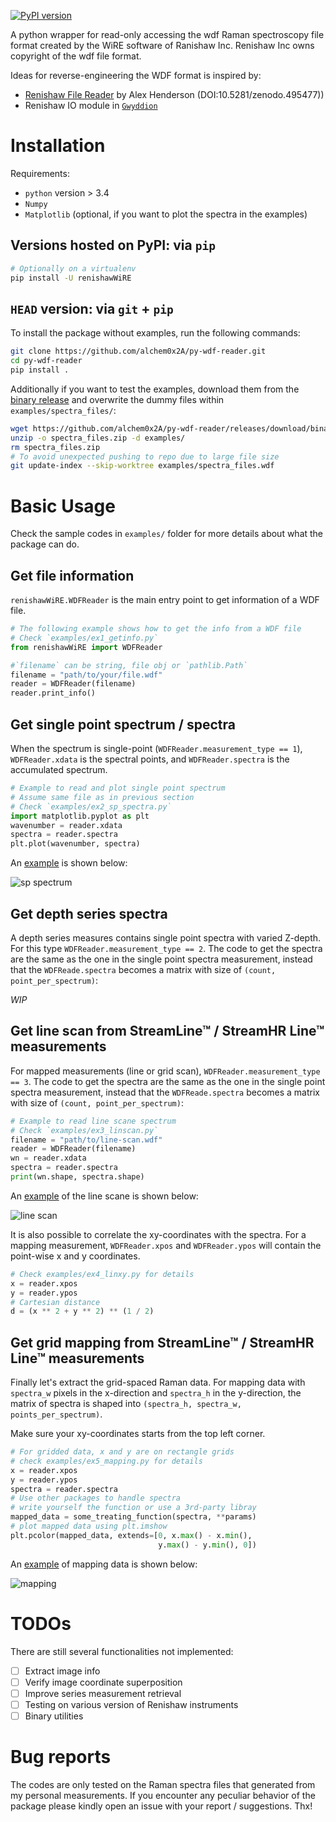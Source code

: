 [![PyPI version](https://badge.fury.io/py/renishawWiRE.svg)](https://badge.fury.io/py/renishawWiRE)

A python wrapper for read-only accessing the wdf Raman spectroscopy file format created
by the WiRE software of Ranishaw Inc.  Renishaw Inc owns copyright of
the wdf file format.

Ideas for reverse-engineering the WDF format is inspired by:

- [Renishaw File Reader](https://zenodo.org/record/495477#.XsZs3y17FBw) by Alex Henderson (DOI:10.5281/zenodo.495477))
- Renishaw IO module in [`Gwyddion`](http://gwyddion.net/module-list-nocss.en.php)

# Installation

Requirements:

- `python` version > 3.4
- `Numpy`
- `Matplotlib` (optional, if you want to plot the spectra in the examples)

## Versions hosted on PyPI: via `pip`

```bash
# Optionally on a virtualenv
pip install -U renishawWiRE
```

## `HEAD` version: via `git` + `pip`

To install the package without examples, run the following commands:

```bash
git clone https://github.com/alchem0x2A/py-wdf-reader.git
cd py-wdf-reader
pip install .
```

Additionally if you want to test the examples, download them from the
[binary
release](https://github.com/alchem0x2A/py-wdf-reader/releases/download/binary/spectra_files.zip)
and overwrite the dummy files within `examples/spectra_files/`:
```bash
wget https://github.com/alchem0x2A/py-wdf-reader/releases/download/binary/spectra_files.zip 
unzip -o spectra_files.zip -d examples/ 
rm spectra_files.zip
# To avoid unexpected pushing to repo due to large file size
git update-index --skip-worktree examples/spectra_files.wdf
```

# Basic Usage

Check the sample codes in `examples/` folder for more details about
what the package can do.

## Get file information

`renishawWiRE.WDFReader` is the main entry point to get information of a WDF file.

```python
# The following example shows how to get the info from a WDF file
# Check `examples/ex1_getinfo.py`
from renishawWiRE import WDFReader

#`filename` can be string, file obj or `pathlib.Path`
filename = "path/to/your/file.wdf"
reader = WDFReader(filename)
reader.print_info()
```

## Get single point spectrum / spectra

When the spectrum is single-point (`WDFReader.measurement_type == 1`),
`WDFReader.xdata` is the spectral points, and `WDFReader.spectra` is
the accumulated spectrum.

```python
# Example to read and plot single point spectrum
# Assume same file as in previous section
# Check `examples/ex2_sp_spectra.py`
import matplotlib.pyplot as plt
wavenumber = reader.xdata
spectra = reader.spectra
plt.plot(wavenumber, spectra)
```

An [example](examples/ex2_sp_spectra.py) is shown below:

![sp spectrum](examples/img/sp_spectra.png)

## Get depth series spectra

A depth series measures contains single point spectra with varied
Z-depth. For this type `WDFReader.measurement_type == 2`. The code to
get the spectra are the same as the one in the single point spectra
measurement, instead that the `WDFReade.spectra` becomes a matrix with
size of `(count, point_per_spectrum)`:

*WIP*





## Get line scan from StreamLine™ / StreamHR Line™ measurements

For mapped measurements (line or grid scan),
`WDFReader.measurement_type == 3`.  The code to get the spectra are
the same as the one in the single point spectra measurement, instead
that the `WDFReade.spectra` becomes a matrix with size of `(count, point_per_spectrum)`:

```python
# Example to read line scane spectrum
# Check `examples/ex3_linscan.py`
filename = "path/to/line-scan.wdf"
reader = WDFReader(filename)
wn = reader.xdata
spectra = reader.spectra
print(wn.shape, spectra.shape)
```

An [example](examples/ex3_linscan.py) of the line scane is shown below:

![line scan](examples/img/linscan.png)

It is also possible to correlate the xy-coordinates with the
spectra. For a mapping measurement, `WDFReader.xpos` and
`WDFReader.ypos` will contain the point-wise x and y coordinates.

```python
# Check examples/ex4_linxy.py for details
x = reader.xpos
y = reader.ypos
# Cartesian distance
d = (x ** 2 + y ** 2) ** (1 / 2)
```


## Get grid mapping from StreamLine™ / StreamHR Line™ measurements

Finally let's extract the grid-spaced Raman data. For mapping data
with `spectra_w` pixels in the x-direction and `spectra_h` in the
y-direction, the matrix of spectra is shaped into `(spectra_h,
spectra_w, points_per_spectrum)`.

Make sure your xy-coordinates starts from the top left corner.

```python
# For gridded data, x and y are on rectangle grids
# check examples/ex5_mapping.py for details
x = reader.xpos
y = reader.ypos
spectra = reader.spectra
# Use other packages to handle spectra
# write yourself the function or use a 3rd-party libray
mapped_data = some_treating_function(spectra, **params)
# plot mapped data using plt.imshow
plt.pcolor(mapped_data, extends=[0, x.max() - x.min(),
                                 y.max() - y.min(), 0])
```
An [example](examples/ex5_mapping.py) of mapping data is shown below:

![mapping](examples/img/mapping.png)


# TODOs

There are still several functionalities not implemented:

- [ ] Extract image info
- [ ] Verify image coordinate superposition
- [ ] Improve series measurement retrieval
- [ ] Testing on various version of Renishaw instruments
- [ ] Binary utilities

# Bug reports

The codes are only tested on the Raman spectra files that generated
from my personal measurements. If you encounter any peculiar behavior
of the package please kindly open an issue with your report /
suggestions. Thx!

